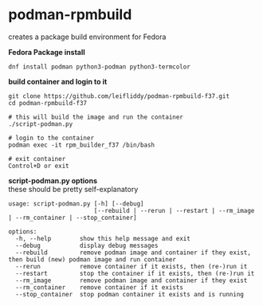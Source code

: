 # podman-rpmbuild
creates a package build environment for Fedora

**Fedora Package install**  
```
dnf install podman python3-podman python3-termcolor
```

**build container and login to it**  
```
git clone https://github.com/leifliddy/podman-rpmbuild-f37.git
cd podman-rpmbuild-f37  

# this will build the image and run the container   
./script-podman.py

# login to the container 
podman exec -it rpm_builder_f37 /bin/bash

# exit container
Control+D or exit
```

**script-podman.py options**  
these should be pretty self-explanatory
```
usage: script-podman.py [-h] [--debug]
                        [--rebuild | --rerun | --restart | --rm_image | --rm_container | --stop_container]

options:
  -h, --help        show this help message and exit
  --debug           display debug messages
  --rebuild         remove podman image and container if they exist, then build (new) podman image and run container
  --rerun           remove container if it exists, then (re-)run it
  --restart         stop the container if it exists, then (re-)run it
  --rm_image        remove podman image and container if they exist
  --rm_container    remove container if it exists
  --stop_container  stop podman container it exists and is running
```
